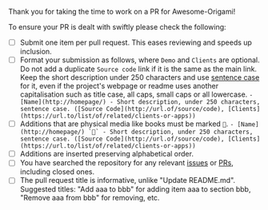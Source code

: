 <!-- DO NOT DELETE THE TEXT BELOW. Please make sure relevant boxes are checked [x] -->

Thank you for taking the time to work on a PR for Awesome-Origami!

To ensure your PR is dealt with swiftly please check the following:

- [ ] Submit one item per pull request. This eases reviewing and speeds up inclusion.
- [ ] Format your submission as follows, where `Demo` and `Clients` are optional.
  Do not add a duplicate `Source code` link if it is the same as the main link.
  Keep the short description under 250 characters and use [sentence case](https://en.wikipedia.org/wiki/Letter_case#Sentence_case)
  for it, even if the project's webpage or readme uses another capitalisation
  such as title case, all caps, small caps or all lowercase.
  ``- [Name](http://homepage/) - Short description, under 250 characters, sentence case. ([Source Code](http://url.of/source/code), [Clients](https://url.to/list/of/related/clients-or-apps))``
- [ ] Additions that are physical media like books must be marked `📖`.
  ``- [Name](http://homepage/) `📖` - Short description, under 250 characters, sentence case. ([Source Code](http://url.of/source/code), [Clients](https://url.to/list/of/related/clients-or-apps))``
- [ ] Additions are inserted preserving alphabetical order.
- [ ] You have searched the repository for any relevant [issues](https://github.com/awesome-selfhosted/awesome-selfhosted/issues) or [PRs](https://github.com/awesome-selfhosted/awesome-selfhosted/pulls), including closed ones.
- [ ] The pull request title is informative, unlike "Update README.md".
  Suggested titles: "Add aaa to bbb" for adding item aaa to section bbb,
  "Remove aaa from bbb" for removing, etc.
